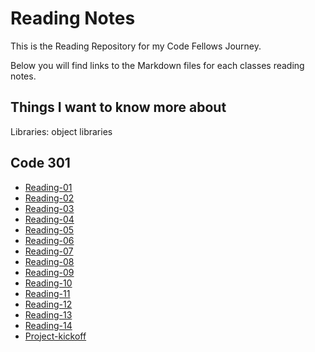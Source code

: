 # Reading Notes
This is the Reading Repository for my Code Fellows Journey. 

Below you will find links to the Markdown files for each classes reading notes.

## Things I want to know more about
Libraries: object libraries

## Code 301
- [Reading-01](301/Reading-01.md)
- [Reading-02](301/Reading-02.md)
- [Reading-03](301/Reading-03.md)
- [Reading-04](301/Reading-04.md)
- [Reading-05](301/Reading-05.md)
- [Reading-06](301/Reading-06.md)
- [Reading-07](301/Reading-07.md)
- [Reading-08](301/Reading-08.md)
- [Reading-09](301/Reading-09.md)
- [Reading-10](301/Reading-10.md)
- [Reading-11](301/Reading-11.md)
- [Reading-12](301/Reading-12.md)
- [Reading-13](301/Reading-13.md)
- [Reading-14](301/Reading-14.md)
- [Project-kickoff](301/Project-kickoff.md)